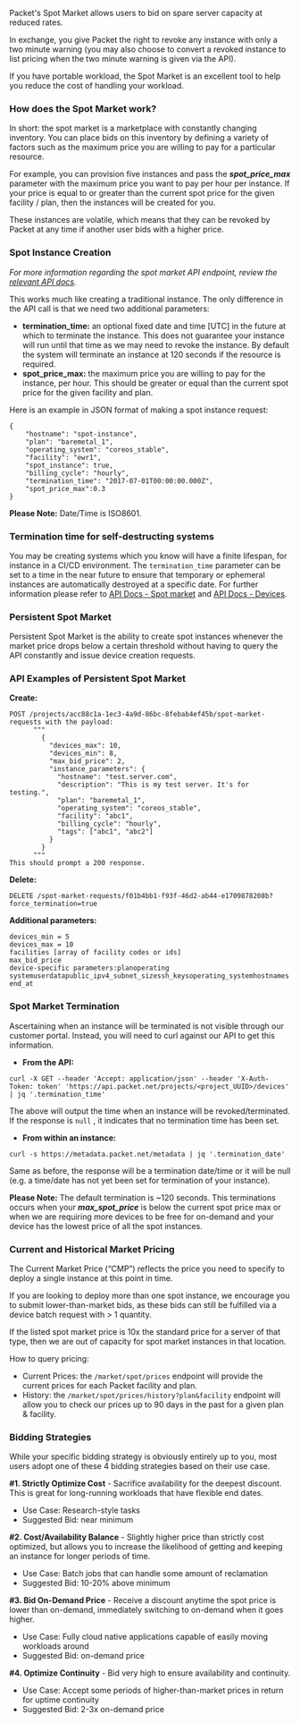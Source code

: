 <!--<meta>
{
    "title":"Spot Market",
    "description":"Deploying Devices in Spot Market",
    "tag":["Spot Market", "Deploy"]
}
</meta>-->

Packet's Spot Market allows users to bid on spare server capacity at reduced rates.  

In exchange, you give Packet the right to revoke any instance with only a two minute warning (you may also choose to convert a revoked instance to list pricing when the two minute warning is given via the API).

If you have portable workload, the Spot Market is an excellent tool to help you reduce the cost of handling your workload.

### How does the Spot Market work?

In short: the spot market is a marketplace with constantly changing inventory.  You can place bids on this inventory by defining a variety of factors such as the maximum price you are willing to pay for a particular resource.

For example, you can provision five instances and pass the **_spot_price_max_**  parameter with the maximum price you want to pay per hour per instance.  If your price is equal to or greater than the current spot price for the given facility / plan, then the instances will be created for you.

These instances are volatile, which means that they can be revoked by Packet at any time if another user bids with a higher price.

### Spot Instance Creation

_For more information regarding the spot market API endpoint, review the [relevant API docs](https://www.packet.com/developers/api/#market)._    

This works much like creating a traditional instance.  The only difference in the API call is that we need two additional parameters:

* __termination_time:__ an optional fixed date and time [UTC] in the future at which to terminate the instance.  This does not guarantee your instance will run until that time as we may need to revoke the instance. By default the system will terminate an instance at 120 seconds if the resource is required.
* __spot_price_max:__ the maximum price you are willing to pay for the instance, per hour. This should be greater or equal than the current spot price for the given facility and plan.

Here is an example in JSON format of making a spot instance request:

```
{
    "hostname": "spot-instance",
    "plan": "baremetal_1",
    "operating_system": "coreos_stable",
    "facility": "ewr1",
    "spot_instance": true,
    "billing_cycle": "hourly",
    "termination_time": "2017-07-01T00:00:00.000Z",
    "spot_price_max":0.3
}
```

**Please Note:** Date/Time is ISO8601.

### Termination time for self-destructing systems

You may be creating systems which you know will have
a finite lifespan, for instance in a CI/CD environment.
The `termination_time` parameter can be set to a time
in the near future to ensure that temporary or ephemeral
instances are automatically destroyed at a specific date.
For further information please refer to [API Docs - Spot market](https://www.packet.com/developers/api/#spotmarketrequest) and [API Docs - Devices](https://www.packet.com/developers/api/#devices).

### Persistent Spot Market

Persistent Spot Market  is the ability to create spot instances whenever the market price drops below a certain threshold without having to query the API constantly and issue device creation requests.

### API Examples of Persistent Spot Market

**Create:**
```
POST /projects/acc88c1a-1ec3-4a9d-86bc-8febab4ef45b/spot-market-requests with the payload:
      """
        {
          "devices_max": 10,
          "devices_min": 8,
          "max_bid_price": 2,
          "instance_parameters": {
            "hostname": "test.server.com",
            "description": "This is my test server. It's for testing.",
            "plan": "baremetal_1",
            "operating_system": "coreos_stable",
            "facility": "abc1",
            "billing_cycle": "hourly",
            "tags": ["abc1", "abc2"]
          }
        }
      """
This should prompt a 200 response.
```

**Delete:**

```
DELETE /spot-market-requests/f01b4bb1-f93f-46d2-ab44-e1709878208b?force_termination=true
```

**Additional parameters:**

```
devices_min = 5
devices_max = 10
facilities [array of facility codes or ids]
max_bid_price
device-specific parameters:planoperating systemuserdatapublic_ipv4_subnet_sizessh_keysoperating_systemhostnames
end_at
```

### Spot Market Termination

Ascertaining when an instance will be terminated is not visible through our customer portal.  Instead, you will need to curl against our API to get this information.

* __From the API:__

```
curl -X GET --header 'Accept: application/json' --header 'X-Auth-Token: token' 'https://api.packet.net/projects/<project_UUID>/devices' | jq '.termination_time'
```

The above will output the time when an instance will be revoked/terminated.  If the response is `null` , it indicates that no termination time has been set.

* __From within an instance:__

```
curl -s https://metadata.packet.net/metadata | jq '.termination_date'
```

Same as before, the response will be a termination date/time or it will be null (e.g. a time/date has not yet been set for termination of your instance).

️**Please Note:** The default termination is ~120 seconds. This terminations occurs when your **_max_spot_price_**  is below the current spot price max or when we are requiring more devices to be free for on-demand and your device has the lowest price of all the spot instances.

### Current and Historical Market Pricing

The Current Market Price (“CMP”) reflects the price you need to specify to deploy a single instance at this point in time.

If you are looking to deploy more than one spot instance, we encourage you to submit lower-than-market bids, as these bids can still be fulfilled via a device batch request with > 1 quantity.

If the listed spot market price is 10x the standard price for a server of that type, then we are out of capacity for spot market instances in that location.

How to query pricing:

* Current Prices: the `/market/spot/prices` endpoint will provide the current prices for each Packet facility and plan.
* History: the `/market/spot/prices/history?plan&facility` endpoint will allow you to check our prices up to 90 days in the past for a given plan & facility.

### Bidding Strategies

While your specific bidding strategy is obviously entirely up to you, most users adopt one of these 4 bidding strategies based on their use case.

**#1. Strictly Optimize Cost** - Sacrifice availability for the deepest discount. This is great for long-running workloads that have flexible end dates.

* Use Case: Research-style tasks
* Suggested Bid: near minimum

**#2. Cost/Availability Balance** - Slightly higher price than strictly cost optimized, but allows you to increase the likelihood of getting and keeping an instance for longer periods of time.

* Use Case: Batch jobs that can handle some amount of reclamation
* Suggested Bid: 10-20% above minimum

**#3. Bid On-Demand Price** - Receive a discount anytime the spot price is lower than on-demand, immediately switching to on-demand when it goes higher.

* Use Case: Fully cloud native applications capable of easily moving workloads around
* Suggested Bid: on-demand price

**#4. Optimize Continuity** - Bid very high to ensure availability and continuity.

* Use Case: Accept some periods of higher-than-market prices in return for uptime continuity
* Suggested Bid: 2-3x on-demand price
